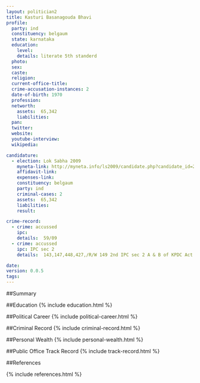 ```yaml
---
layout: politician2
title: Kasturi Basanagouda Bhavi
profile: 
  party: ind
  constituency: belgaum
  state: karnataka
  education: 
    level: 
    details: literate 5th standerd
  photo: 
  sex: 
  caste: 
  religion: 
  current-office-title: 
  crime-accusation-instances: 2
  date-of-birth: 1970
  profession: 
  networth: 
    assets:  65,342
    liabilities: 
  pan: 
  twitter: 
  website: 
  youtube-interview: 
  wikipedia: 

candidature: 
  - election: Lok Sabha 2009
    myneta-link: http://myneta.info/ls2009/candidate.php?candidate_id=2038
    affidavit-link: 
    expenses-link: 
    constituency: belgaum 
    party: ind
    criminal-cases: 2
    assets:  65,342
    liabilities: 
    result:  

crime-record: 
  - crime: accussed
    ipc: 
    details:  59/09  
  - crime: accussed
    ipc: IPC sec 2
    details:  143,147,448,427,/R/W 149 2nd IPC sec 2 A & B of KPDC Act  

date: 
version: 0.0.5
tags: 
---
```

##Summary


##Education
{% include education.html %}


##Political Career
{% include political-career.html %}


##Criminal Record
{% include criminal-record.html %}


##Personal Wealth
{% include personal-wealth.html %}


##Public Office Track Record
{% include track-record.html %}


##References


{% include references.html %}